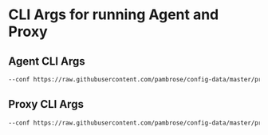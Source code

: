 # CLI Args for running Agent and Proxy

## Agent CLI Args
```bash
--conf https://raw.githubusercontent.com/pambrose/config-data/master/prometheus-proxy/agent.conf --metrics --admin
```

## Proxy CLI Args
```bash
--conf https://raw.githubusercontent.com/pambrose/config-data/master/prometheus-proxy/proxy.conf --metrics --admin
```